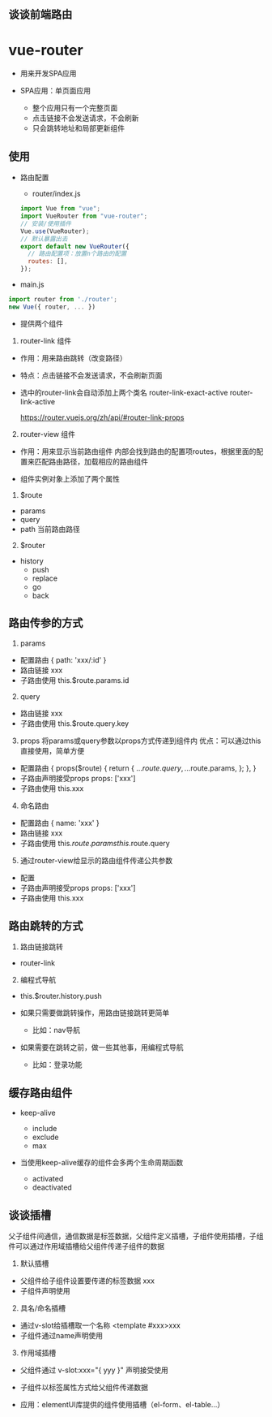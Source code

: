 ## 谈谈前端路由

# vue-router

- 用来开发SPA应用

- SPA应用：单页面应用
  - 整个应用只有一个完整页面
  - 点击链接不会发送请求，不会刷新
  - 只会跳转地址和局部更新组件

## 使用

- 路由配置

  - router/index.js

  ```js
  import Vue from "vue";
  import VueRouter from "vue-router";
  // 安装/使用插件
  Vue.use(VueRouter);
  // 默认暴露出去
  export default new VueRouter({
    // 路由配置项：放置n个路由的配置
    routes: [],
  });
  ```

 - main.js

 ```js
 import router from './router';
 new Vue({ router, ... })
 ```

- 提供两个组件

1. router-link 组件

  - 作用：用来路由跳转（改变路径）

  - 特点：点击链接不会发送请求，不会刷新页面

  - 选中的router-link会自动添加上两个类名
    router-link-exact-active 
    router-link-active

    https://router.vuejs.org/zh/api/#router-link-props

2. router-view 组件

  - 作用：用来显示当前路由组件
    内部会找到路由的配置项routes，根据里面的配置来匹配路由路径，加载相应的路由组件

- 组件实例对象上添加了两个属性

1. $route

  - params 
  - query 
  - path 当前路由路径

2. $router

  - history
    - push
    - replace
    - go
    - back

## 路由传参的方式

1. params

  - 配置路由
    {
      path: 'xxx/:id'
    }
  - 路由链接
    <router-link :to="/xxx/1">xxx</router-link>  
  - 子路由使用
    this.$route.params.id

2. query

  - 路由链接
    <router-link :to="/xxx?key=value">xxx</router-link>  
  - 子路由使用
    this.$route.query.key 

3. props
   将params或query参数以props方式传递到组件内
     优点：可以通过this直接使用，简单方便

  - 配置路由
    {
      props($route) {
        return {
          ...$route.query,
          ...$route.params,
        };
      },
    }
  - 子路由声明接受props
    props: ['xxx']
  - 子路由使用
    this.xxx    

4. 命名路由

  - 配置路由
    {
      name: 'xxx'
    }
  - 路由链接
    <router-link :to="{
      name: 'xxx', // 跳转到哪个命名路由
      params: {  }, // params参数
      query: {  }, // query参数
    }">xxx</router-link>    
  - 子路由使用
    this.$route.params
    this.$route.query

5. 通过router-view给显示的路由组件传递公共参数

  - 配置
    <router-view xxx="xxx"></router-view>
  - 子路由声明接受props
    props: ['xxx']
  - 子路由使用
    this.xxx   

## 路由跳转的方式

1. 路由链接跳转

  - router-link

2. 编程式导航

  - this.$router.history.push

- 如果只需要做跳转操作，用路由链接跳转更简单
  - 比如：nav导航
- 如果需要在跳转之前，做一些其他事，用编程式导航
  - 比如：登录功能

## 缓存路由组件

- keep-alive
  - include
  - exclude
  - max

- 当使用keep-alive缓存的组件会多两个生命周期函数
  - activated
  - deactivated

## 谈谈插槽

父子组件间通信，通信数据是标签数据，父组件定义插槽，子组件使用插槽，子组件可以通过作用域插槽给父组件传递子组件的数据

1. 默认插槽

  - 父组件给子组件设置要传递的标签数据
    <Child>xxx</Child>
  - 子组件声明使用
    <slot />  

2. 具名/命名插槽

  - 通过v-slot给插槽取一个名称
    <Child><template v-slot:xxx>xxx</template></Child>
    <Child><template #xxx>xxx</template></Child>
  - 子组件通过name声明使用
    <slot name="xxx"/>

3. 作用域插槽

  - 父组件通过 v-slot:xxx="{ yyy }" 声明接受使用
    <Child><template v-slot:xxx="{ yyy }">xxx</template></Child>
  - 子组件以标签属性方式给父组件传递数据
    <slot name="xxx" :yyy="yyy" /> 

- 应用：elementUI库提供的组件使用插槽（el-form、el-table...）    